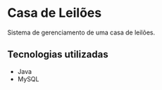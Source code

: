 # Casa de Leilões

Sistema de gerenciamento de uma casa de leilões.

## Tecnologias utilizadas
- Java
- MySQL
